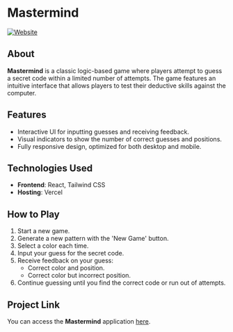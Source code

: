 # Mastermind

[![Website](https://img.shields.io/website?url=https://mastermind-lemon.vercel.app/)](https://mastermind-lemon.vercel.app/)

## About

**Mastermind** is a classic logic-based game where players attempt to guess a secret code within a limited number of attempts. The game features an intuitive interface that allows players to test their deductive skills against the computer.

## Features

- Interactive UI for inputting guesses and receiving feedback.
- Visual indicators to show the number of correct guesses and positions.
- Fully responsive design, optimized for both desktop and mobile.

## Technologies Used

- **Frontend**: React, Tailwind CSS
- **Hosting**: Vercel

## How to Play

1. Start a new game.
2. Generate a new pattern with the 'New Game' button.
3. Select a color each time.
4. Input your guess for the secret code.
5. Receive feedback on your guess:
   - Correct color and position.
   - Correct color but incorrect position.
6. Continue guessing until you find the correct code or run out of attempts.

## Project Link

You can access the **Mastermind** application [here](https://mastermind-lemon.vercel.app/).
